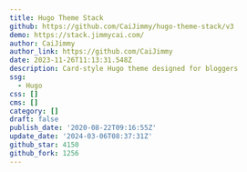 ```yaml
---
title: Hugo Theme Stack
github: https://github.com/CaiJimmy/hugo-theme-stack/v3
demo: https://stack.jimmycai.com/
author: CaiJimmy
author_link: https://github.com/CaiJimmy
date: 2023-11-26T11:13:31.548Z
description: Card-style Hugo theme designed for bloggers
ssg:
  - Hugo
css: []
cms: []
category: []
draft: false
publish_date: '2020-08-22T09:16:55Z'
update_date: '2024-03-06T08:37:31Z'
github_star: 4150
github_fork: 1256
---
```

